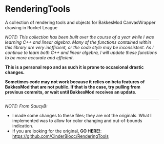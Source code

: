 # RenderingTools
A collection of rendering tools and objects for BakkesMod CanvasWrapper drawing in Rocket League

*NOTE: This collection has been built over the course of a year while I was learning C++ and linear algebra. Many of the functions contained within this library are very inefficient, or the code style may be inconsistent. As I continue to learn both C++ and linear algebra, I will update these functions to be more accurate and efficient.*

**This is a personal repo and as such it is prone to occasional drastic changes.**

**Sometimes code may not work because it relies on beta features of BakkesMod that are not public. If that is the case, try pulling from previous commits, or wait until BakkesMod receives an update.**

---
*NOTE: From SaucyB:*
- I made some changes to these files; they are not the originals. What I implemented was to allow for color changing and out-of-bounds indication.
- If you are looking for the original, **GO HERE!**: https://github.com/CinderBlocc/RenderingTools
